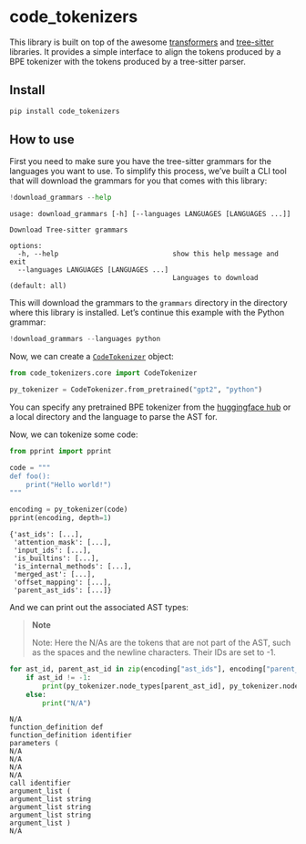 code_tokenizers
================

<!-- WARNING: THIS FILE WAS AUTOGENERATED! DO NOT EDIT! -->

This library is built on top of the awesome
[transformers](https://github.com/huggingface/transformers) and
[tree-sitter](https://github.com/tree-sitter/py-tree-sitter) libraries.
It provides a simple interface to align the tokens produced by a BPE
tokenizer with the tokens produced by a tree-sitter parser.

## Install

``` sh
pip install code_tokenizers
```

## How to use

First you need to make sure you have the tree-sitter grammars for the
languages you want to use. To simplify this process, we’ve built a CLI
tool that will download the grammars for you that comes with this
library:

``` python
!download_grammars --help
```

    usage: download_grammars [-h] [--languages LANGUAGES [LANGUAGES ...]]

    Download Tree-sitter grammars

    options:
      -h, --help                            show this help message and exit
      --languages LANGUAGES [LANGUAGES ...]
                                            Languages to download (default: all)

This will download the grammars to the `grammars` directory in the
directory where this library is installed. Let’s continue this example
with the Python grammar:

``` python
!download_grammars --languages python
```

Now, we can create a
[`CodeTokenizer`](https://ncoop57.github.io/code_tokenizers/core.html#codetokenizer)
object:

``` python
from code_tokenizers.core import CodeTokenizer

py_tokenizer = CodeTokenizer.from_pretrained("gpt2", "python")
```

You can specify any pretrained BPE tokenizer from the [huggingface
hub](hf.co/models) or a local directory and the language to parse the
AST for.

Now, we can tokenize some code:

``` python
from pprint import pprint

code = """
def foo():
    print("Hello world!")
"""

encoding = py_tokenizer(code)
pprint(encoding, depth=1)
```

    {'ast_ids': [...],
     'attention_mask': [...],
     'input_ids': [...],
     'is_builtins': [...],
     'is_internal_methods': [...],
     'merged_ast': [...],
     'offset_mapping': [...],
     'parent_ast_ids': [...]}

And we can print out the associated AST types:

<div>

> **Note**
>
> Note: Here the N/As are the tokens that are not part of the AST, such
> as the spaces and the newline characters. Their IDs are set to -1.

</div>

``` python
for ast_id, parent_ast_id in zip(encoding["ast_ids"], encoding["parent_ast_ids"]):
    if ast_id != -1:
        print(py_tokenizer.node_types[parent_ast_id], py_tokenizer.node_types[ast_id])
    else:
        print("N/A")
```

    N/A
    function_definition def
    function_definition identifier
    parameters (
    N/A
    N/A
    N/A
    N/A
    call identifier
    argument_list (
    argument_list string
    argument_list string
    argument_list string
    argument_list )
    N/A
